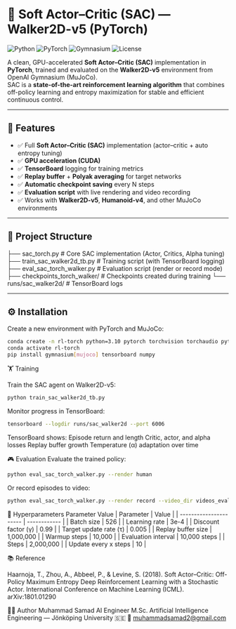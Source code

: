 
# 🧠 Soft Actor–Critic (SAC) — Walker2D-v5 (PyTorch)

![Python](https://img.shields.io/badge/python-3.10+-blue.svg)
![PyTorch](https://img.shields.io/badge/PyTorch-2.0+-orange.svg)
![Gymnasium](https://img.shields.io/badge/Gymnasium-MuJoCo-green.svg)
![License](https://img.shields.io/badge/license-MIT-lightgrey.svg)

A clean, GPU-accelerated **Soft Actor–Critic (SAC)** implementation in **PyTorch**, trained and evaluated on the **Walker2D-v5** environment from OpenAI Gymnasium (MuJoCo).  
SAC is a **state-of-the-art reinforcement learning algorithm** that combines off-policy learning and entropy maximization for stable and efficient continuous control.

---

## 🚀 Features

- ✅ Full **Soft Actor–Critic (SAC)** implementation (actor–critic + auto entropy tuning)  
- ✅ **GPU acceleration (CUDA)**  
- ✅ **TensorBoard** logging for training metrics  
- ✅ **Replay buffer** + **Polyak averaging** for target networks  
- ✅ **Automatic checkpoint saving** every N steps  
- ✅ **Evaluation script** with live rendering and video recording  
- ✅ Works with **Walker2D-v5**, **Humanoid-v4**, and other MuJoCo environments  

---

## 📁 Project Structure

├── sac_torch.py # Core SAC implementation (Actor, Critics, Alpha tuning)
├── train_sac_walker2d_tb.py # Training script (with TensorBoard logging)
├── eval_sac_torch_walker.py # Evaluation script (render or record mode)
├── checkpoints_torch_walker/ # Checkpoints created during training
└── runs/sac_walker2d/ # TensorBoard logs


---

## ⚙️ Installation

Create a new environment with PyTorch and MuJoCo:

```bash
conda create -n rl-torch python=3.10 pytorch torchvision torchaudio pytorch-cuda=12.1 -c pytorch -c nvidia
conda activate rl-torch
pip install gymnasium[mujoco] tensorboard numpy
```

🏋️ Training

Train the SAC agent on Walker2D-v5:

```bash
python train_sac_walker2d_tb.py
```

Monitor progress in TensorBoard:
```bash
tensorboard --logdir runs/sac_walker2d --port 6006
```

TensorBoard shows:
Episode return and length
Critic, actor, and alpha losses
Replay buffer growth
Temperature (α) adaptation over time

🎮 Evaluation
Evaluate the trained policy:
```bash
python eval_sac_torch_walker.py --render human
```
Or record episodes to video:
```bash
python eval_sac_torch_walker.py --render record --video_dir videos_eval
```


🧰 Hyperparameters
Parameter	Value
| Parameter              | Value        |
| ---------------------- | ------------ |
| Batch size             | 526          |
| Learning rate          | 3e-4         |
| Discount factor (γ)    | 0.99         |
| Target update rate (τ) | 0.005        |
| Replay buffer size     | 1,000,000    |
| Warmup steps           | 10,000       |
| Evaluation interval    | 10,000 steps |
| Steps                  | 2,000,000    |
| Update every x steps   | 10           |

📚 Reference

Haarnoja, T., Zhou, A., Abbeel, P., & Levine, S. (2018).
Soft Actor–Critic: Off-Policy Maximum Entropy Deep Reinforcement Learning with a Stochastic Actor.
International Conference on Machine Learning (ICML).
arXiv:1801.01290

👨‍💻 Author
Muhammad Samad
AI Engineer
M.Sc. Artificial Intelligence Engineering — Jönköping University 🇸🇪
📧 muhammadsamad2@gmail.com


